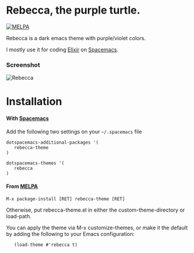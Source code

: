 # Rebecca, the purple turtle.

[![MELPA](https://melpa.org/packages/rebecca-theme-badge.svg)](https://melpa.org/#/rebecca-theme)

Rebecca is a dark emacs theme with purple/violet colors.

I mostly use it for coding [Elixir](http://elixir-lang.org) on [Spacemacs](http://spacemacs.org).


### Screenshot

![Rebecca](https://github.com/vic/rebecca-theme/raw/master/rebecca.png)


# Installation

#### With [Spacemacs](http://spacemacs.org)

Add the following two settings on your `~/.spacemacs` file

```emacs-lisp
dotspacemacs-additional-packages '(
   rebecca-theme
)

dotspacemacs-themes '(
   rebecca
)
```

#### From [MELPA](https://melpa.org/#/rebecca-theme)

```
M-x package-install [RET] rebecca-theme [RET]
```

Otherwise, put rebecca-theme.el in either the custom-theme-directory or load-path.

You can apply the theme via M-x customize-themes, or make it the default by adding the following to your Emacs configuration:

```emacs-lisp
   (load-theme #'rebecca t)
```   
